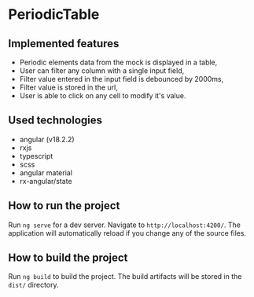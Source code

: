 # PeriodicTable

## Implemented features

- Periodic elements data from the mock is displayed in a table,
- User can filter any column with a single input field,
- Filter value entered in the input field is debounced by 2000ms,
- Filter value is stored in the url,
- User is able to click on any cell to modify it's value.

## Used technologies

- angular (v18.2.2)
- rxjs
- typescript
- scss
- angular material
- rx-angular/state

## How to run the project

Run `ng serve` for a dev server. Navigate to `http://localhost:4200/`. The application will automatically reload if you change any of the source files.

## How to build the project

Run `ng build` to build the project. The build artifacts will be stored in the `dist/` directory.
